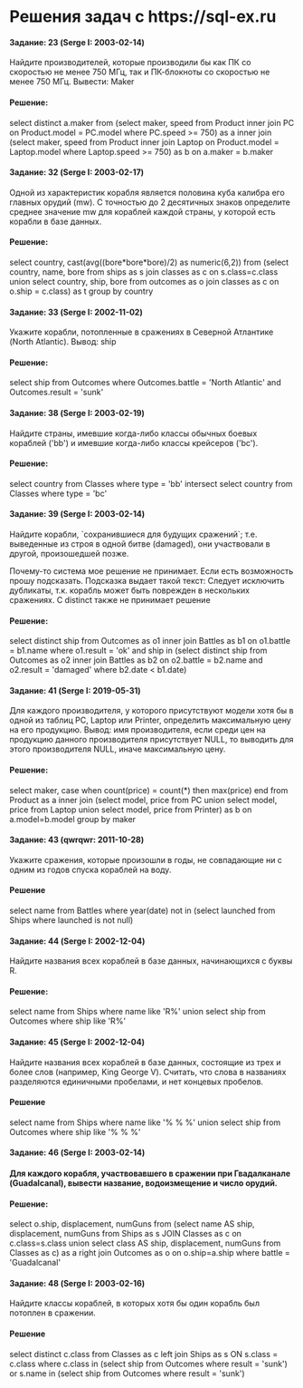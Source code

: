 <h1>Решения задач с https://sql-ex.ru</h1>

<h4>Задание: 23 (Serge I: 2003-02-14)</h4>
 <p>Найдите производителей, которые производили бы как ПК
со скоростью не менее 750 МГц, так и ПК-блокноты со скоростью не менее 750 МГц.
Вывести: Maker</p>

 <h4>Решение:</h4>
<p>select distinct a.maker
from (select maker, speed
      from Product inner join PC on Product.model = PC.model
      where PC.speed >= 750) as a
      inner join
      (select maker, speed
      from Product inner join Laptop on Product.model = Laptop.model
      where Laptop.speed >= 750) as b
      on a.maker = b.maker</p>
      
<h4>Задание: 32 (Serge I: 2003-02-17)</h4>
<p>Одной из характеристик корабля является половина куба калибра его главных орудий (mw). С точностью до 2 десятичных знаков определите среднее значение mw для кораблей каждой страны, у которой есть корабли в базе данных.</p>

<h4>Решение:</h4>
<p>select country, cast(avg((bore*bore*bore)/2) as numeric(6,2)) 
from   (select country, name, bore 
        from ships as s join classes as c 
        on s.class=c.class
        union
        select country, ship, bore 
        from outcomes as o join classes as c 
        on o.ship = c.class) as t
group by country</p>

<h4>Задание: 33 (Serge I: 2002-11-02)</h4>
<p>Укажите корабли, потопленные в сражениях в Северной Атлантике (North Atlantic). Вывод: ship</p>

<h4>Решение:</h4>
<p>select ship
from Outcomes
where Outcomes.battle = 'North Atlantic' and Outcomes.result = 'sunk'</p>
      
<h4>Задание: 38 (Serge I: 2003-02-19)</h4>
<p>Найдите страны, имевшие когда-либо классы обычных боевых кораблей ('bb') и имевшие когда-либо классы крейсеров ('bc').</p>

<h4>Решение:</h4>
<p>select country 
from Classes where type = 'bb'
intersect
select country 
from Classes where type = 'bc'</p>

<h4>Задание: 39 (Serge I: 2003-02-14)</h4>
<p>Найдите корабли, `сохранившиеся для будущих сражений`; т.е. выведенные из строя в одной битве (damaged), они участвовали в другой, произошедшей позже.</p>

<p>Почему-то система мое решение не принимает. Если есть возможность прошу подсказать. Подсказка выдает такой текст: Следует исключить дубликаты, т.к. корабль может быть поврежден в нескольких сражениях. С distinct также не принимает решение</p>

<h4>Решение:</h4>
<p>select distinct ship
from Outcomes as o1
     inner join
     Battles as b1
     on o1.battle = b1.name
where o1.result = 'ok' 
      and ship in (select distinct ship
                   from Outcomes as o2
                   inner join
                   Battles as b2
                   on o2.battle = b2.name and o2.result = 'damaged'
                   where b2.date < b1.date)</p>

<h4>Задание: 41 (Serge I: 2019-05-31)</h4>
<p>Для каждого производителя, у которого присутствуют модели хотя бы в одной из таблиц PC, Laptop или Printer,
определить максимальную цену на его продукцию.
Вывод: имя производителя, если среди цен на продукцию данного производителя присутствует NULL, то выводить для этого производителя NULL,
 иначе максимальную цену.</p>
 
 <h4>Решение:</h4>
 <p>select maker, case when count(price) = count(*) then max(price) end
from Product as a
     inner join 
     (select model, price from PC
      union
      select model, price from Laptop
      union
      select model, price from Printer) as b on a.model=b.model
  group by maker</p>

<h4>Задание: 43 (qwrqwr: 2011-10-28)</h4>
<p>Укажите сражения, которые произошли в годы, не совпадающие ни с одним из годов спуска кораблей на воду.</p>

<h4>Решение</h4>
<p>select name
from Battles
where year(date) not in (select launched
                   from Ships
                   where launched is not null)</p>

<h4>Задание: 44 (Serge I: 2002-12-04)</h4>
<p>Найдите названия всех кораблей в базе данных, начинающихся с буквы R.</p>

<h4>Решение:</h4>
<p>select name
from Ships     
where name like 'R%'
union
select ship
from Outcomes
where ship like 'R%'</p>

<h4>Задание: 45 (Serge I: 2002-12-04)</h4>
<p>Найдите названия всех кораблей в базе данных, состоящие из трех и более слов (например, King George V).
Считать, что слова в названиях разделяются единичными пробелами, и нет концевых пробелов.</p>

<h4>Решение</h4>
<p>select name
from Ships     
where name like '% % %'
union
select ship
from Outcomes
where ship like '% % %'
</p>

<h4>Задание: 46 (Serge I: 2003-02-14)<h4>
<p>Для каждого корабля, участвовавшего в сражении при Гвадалканале (Guadalcanal), вывести название, водоизмещение и число орудий.</p>
 
 <h4>Решение:</h4>
 <p>select o.ship, displacement, numGuns 
from (select name AS ship, displacement, numGuns
     from Ships as s 
     JOIN 
     Classes as c 
     on c.class=s.class
     union
     select class AS ship, displacement, numGuns
     from Classes as c) as a
     right join 
     Outcomes as o
     on o.ship=a.ship
where battle = 'Guadalcanal'</p>
 
 <h4>Задание: 48 (Serge I: 2003-02-16)</h4>
 <p>Найдите классы кораблей, в которых хотя бы один корабль был потоплен в сражении.</p>
 
 <h4>Решение</h4>
 <p>select distinct c.class
from Classes as c
     left join 
     Ships as s ON s.class = c.class
where c.class in (select ship
                  from Outcomes
                  where result = 'sunk') or
      s.name in (select ship
                  from Outcomes
  where result = 'sunk')</p>
